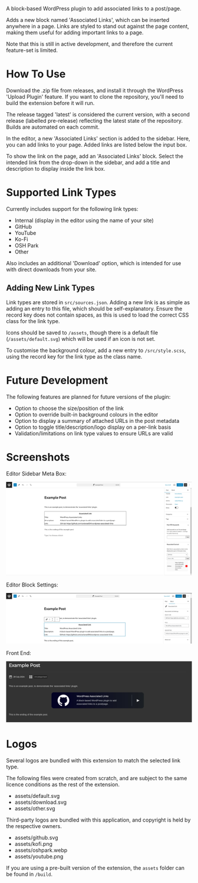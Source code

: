 A block-based WordPress plugin to add associated links to a post/page.

Adds a new block named 'Associated Links', which can be inserted anywhere in a page. Links are styled to stand out against the page content, making them useful for adding important links to a page.

Note that this is still in active development, and therefore the current feature-set is limited.

# How To Use
Download the .zip file from releases, and install it through the WordPress 'Upload Plugin' feature. If you want to clone the repository, you'll need to build the extension before it will run.

The release tagged 'latest' is considered the current version, with a second release (labelled pre-release) reflecting the latest state of the repository. Builds are automated on each commit.

In the editor, a new 'Associated Links' section is added to the sidebar. Here, you can add links to your page. Added links are listed below the input box.

To show the link on the page, add an 'Associated Links' block. Select the intended link from the drop-down in the sidebar, and add a title and description to display inside the link box.

# Supported Link Types
Currently includes support for the following link types:
* Internal (display in the editor using the name of your site)
* GitHub
* YouTube
* Ko-Fi
* OSH Park
* Other

Also includes an additional 'Download' option, which is intended for use with direct downloads from your site.

## Adding New Link Types
Link types are stored in ```src/sources.json```. Adding a new link is as simple as adding an entry to this file, which should be self-explanatory. Ensure the record key does not contain spaces, as this is used to load the correct CSS class for the link type.

Icons should be saved to ```/assets```, though there is a default file (```/assets/default.svg```) which will be used if an icon is not set.

To customise the background colour, add a new entry to ```/src/style.scss```, using the record key for the link type as the class name.

# Future Development
The following features are planned for future versions of the plugin:
* Option to choose the size/position of the link
* Option to override built-in background colours in the editor
* Option to display a summary of attached URLs in the post metadata
* Option to toggle title/description/logo display on a per-link basis
* Validation/limitations on link type values to ensure URLs are valid

# Screenshots
Editor Sidebar Meta Box:

![Editor sidebar](screenshot-1.webp?raw=true "Additional meta box in the editor sidebar, to manage associated links attached to the post/page")

Editor Block Settings:

![Editor block settings](screenshot-2.webp?raw=true "Adding a title and description to a block")

Front End:

![Front end](screenshot-3.webp?raw=true "Associated link block shown in a post")

# Logos
Several logos are bundled with this extension to match the selected link type.

The following files were created from scratch, and are subject to the same licence conditions as the rest of the extension.
* assets/default.svg
* assets/download.svg
* assets/other.svg

Third-party logos are bundled with this application, and copyright is held by the respective owners.
* assets/github.svg
* assets/kofi.png
* assets/oshpark.webp
* assets/youtube.png

If you are using a pre-built version of the extension, the ```assets``` folder can be found in ```/build```.
